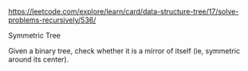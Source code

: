 https://leetcode.com/explore/learn/card/data-structure-tree/17/solve-problems-recursively/536/

Symmetric Tree

Given a binary tree, check whether it is a mirror of itself (ie, symmetric around its center).